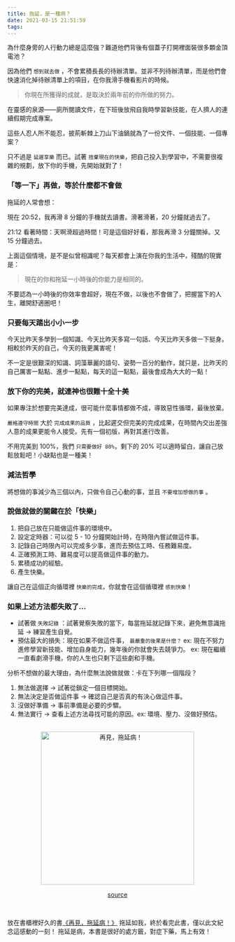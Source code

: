 ```yaml
---
title: 拖延，是一種病？
date: 2021-03-15 21:51:59
tags:
---
```

為什麼身旁的人行動力總是這麼強？難道他們背後有個蓋子打開裡面裝很多顆金頂電池？

因為他們 `想到就去做` ，不會累積長長的待辦清單。並非不列待辦清單，而是他們會快速消化掉待辦清單上的項目，在你我滑手機看影片的時候。

> 你現在所獲得的成就，是取決於兩年前的你所做的努力。

在靈感的泉源——廁所閱讀文件，在下班後放飛自我時學習新技能，在人擠人的連續假期完成專案。

這些人忍人所不能忍，披荊斬棘上刀山下油鍋就為了一份文件、一個技能、一個專案？

只不過是 `延遲享樂` 而已。試著 `捨棄現在的快樂`，把自己投入到學習中，不需要很複雜的規劃，放下你的手機，先開始就對了！

### 「等一下」再做，等於什麼都不會做

拖延的人常會想：

現在 20:52，我再滑 8 分鐘的手機就去讀書。滑著滑著，20 分鐘就過去了。

21:12 看著時間：天啊滑超過時間！可是這個好好看，那我再滑 3 分鐘關掉。又 15 分鐘過去。

上面這個情境，是不是似曾相識呢？每天都會上演在你我的生活中，殘酷的現實是： 

> 現在的你和拖延一小時後的你能力是相同的。

不要認為一小時後的你效率會超好，現在不做，以後也不會做了，把握當下的人生，離開舒適圈吧！

### 只要每天踏出小小一步

今天比昨天多學到一個知識、今天比昨天多寫一句話、今天比昨天多做一下挺身。相較於昨天的自己，今天的我更厲害呢！

不一定是很艱深的知識、詞藻華麗的語句、姿勢一百分的動作，就只是，比昨天的自己厲害一點點、進步一點點，每天的這一點點，最後會成為大大的一點！

### 放下你的完美，就連神也很難十全十美

如果專注於想要完美達成，很可能什麼事情都做不成，導致惡性循環，最後放棄。

`嚴格遵守時間` 大於 `完成成果的品質` ，比起遲交但完美的完成成果，在時間內交出差強人意的成果更能令人接受。先有一個初版，再對其進行改善。

不用完美到 100%，我們 `只需要做好 80%`，剩下的 20% 可以適時留白，讓自己放鬆放鬆吧！小缺點也是一種美！

### 減法哲學

將想做的事減少為三個以內，只做令自己心動的事，並且 `不要增加想做的事` 。

### 說做就做的關鍵在於「快樂」

1. 把自己放在只能做這件事的環境中。
2. 設定定時器：可以從 5 - 10 分鐘開始計時，在時限內嘗試做這件事。
3. 記錄自己時限內可以完成多少事，進而去預估工時、任務難易度。
4. 正確預測工時、難易度可以提高做這件事的動力。
5. 累積成功的經驗。
6. 產生快樂。

讓自己在這個正向循環裡 `快樂的完成`，你就會在這個循環裡 `感到快樂`！

### 如果上述方法都失敗了...

- 試著做 `失敗記錄` ：試著覺察失敗的當下，每當拖延就記錄下來，避免無意識拖延 → 練習產生自覺。
- 預估最大的損失：現在如果不做這件事， `最嚴重的後果是什麼？`
ex: 現在不努力進修學習新技能、增加自身能力，幾年後的你就會失去競爭力。
ex: 現在繼續一直看劇滑手機，你的人生也只剩下這些劇和手機。

分析不想做的最大理由，為什麼無法說做就做：卡在下列哪一個階段？
1. 無法做選擇 → 試著從鎖定一個目標開始。
2. 無法決定是否做這件事 → 確認自己是否真的有決心做這件事。
3. 沒做好準備 → 事前準備是必要的步驟。
4. 無法實行 → 查看上述方法尋找可能的原因。ex: 環境、壓力、沒做好預估。

<br />
<div align="center">
<img src="../../../images/procrastination.png" width = "350" alt="再見，拖延病！"/>

<!-- ![再見，拖延病！](../../../images/procrastination.png) -->
[source](https://www.books.com.tw/products/0010640675)
</div>
<br />

放在書櫃裡好久的書[《再見，拖延病！》](https://www.books.com.tw/products/0010640675)  拖延如我，終於看完此書，僅以此文紀念這感動的一刻！
拖延是病，本書是很好的處方籤，對症下藥，馬上有效！